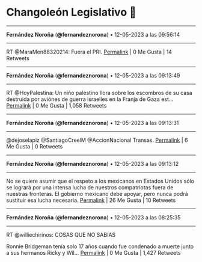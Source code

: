 # Changoleón Legislativo 🙈
*****
**Fernández Noroña** (**@fernandeznorona**) • 12-05-2023 a las 09:56:14
*****
RT @MaraMen88320214: Fuera el PRI.
[Permalink](https://twitter.com/fernandeznorona/status/1657082266667851777) | 0 Me Gusta | 14 Retweets
*****
**Fernández Noroña** (**@fernandeznorona**) • 12-05-2023 a las 09:13:49
*****
RT @HoyPalestina: Un niño palestino llora sobre los escombros de su casa destruida por aviónes de guerra israelíes en la Franja de Gaza est…
[Permalink](https://twitter.com/fernandeznorona/status/1657071595049844751) | 0 Me Gusta | 1,058 Retweets
*****
**Fernández Noroña** (**@fernandeznorona**) • 12-05-2023 a las 09:13:31
*****
@dejoselapiz @SantiagoCreelM @AccionNacional Transas.
[Permalink](https://twitter.com/fernandeznorona/status/1657071518809980941) | 6 Me Gusta | 0 Retweets
*****
**Fernández Noroña** (**@fernandeznorona**) • 12-05-2023 a las 09:13:12
*****
No se quiere asumir que el respeto a los mexicanos en Estados Unidos sólo se logrará por una intensa lucha de nuestros compatriotas fuera de nuestras fronteras. El gobierno mexicano debe apoyar, pero nunca podrá sustituir esa lucha necesaria.
[Permalink](https://twitter.com/fernandeznorona/status/1657071438069628942) | 26 Me Gusta | 10 Retweets
*****
**Fernández Noroña** (**@fernandeznorona**) • 12-05-2023 a las 08:25:35
*****
RT @williechirinos: COSAS QUE NO SABIAS


Ronnie Bridgeman tenía solo 17 años cuando fue condenado a muerte junto a sus hermanos Ricky y Wil…
[Permalink](https://twitter.com/fernandeznorona/status/1657059457342541824) | 0 Me Gusta | 1,427 Retweets